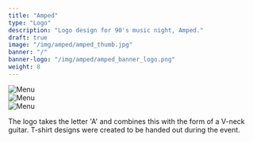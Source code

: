 ```yaml
---
title: "Amped"
type: "Logo"
description: "Logo design for 90's music night, Amped."
draft: true
image: "/img/amped/amped_thumb.jpg"
banner: "/"
banner-logo: "/img/amped/amped_banner_logo.png"
weight: 8
---
```


<!-- <div class="row">
    <div class="col-sm-12">
        <img src="/img/amped/amped_sk5.jpg" alt="Menu" class="project-img">
    </div>
</div>
<div class="row">
    <div class="col-sm-6">
        <img src="/img/amped/amped_sk2.jpg" alt="Menu" class="project-img">
    </div>
    <div class="col-sm-6">
        <img src="/img/amped/amped_sk4.jpg" alt="Menu" class="project-img">
    </div>
</div> -->
<div class="row">
    <div class="col-sm-9">
        <img src="/img/amped/amped_type.jpg" alt="Menu" class="project-img">
    </div>
</div>
<div class="row">
    <div class="col-sm-9">
        <img src="/img/amped/amped_tee1.jpg" alt="Menu" class="project-img">
    </div>
</div>
<div class="row">
    <div class="col-sm-9">
        <img src="/img/amped/amped_tee2.jpg" alt="Menu" class="project-img">
    </div>
    <div class="col-sm-3">
        <p>The logo takes the letter 'A' and combines this with the form of a V-neck guitar. T-shirt designs were created to be handed out during the event.</p>
    </div>
</div>
